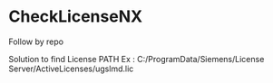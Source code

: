 # CheckLicenseNX
Follow by repo

Solution to find License PATH 
Ex : C:/ProgramData/Siemens/License Server/ActiveLicenses/ugslmd.lic
